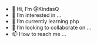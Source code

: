 - 👋 Hi, I’m @KindasQ
- 👀 I’m interested in ...
- 🌱 I’m currently learning php
- 💞️ I’m looking to collaborate on ...
- 📫 How to reach me ...

<!---
KindasQ/KindasQ is a ✨ special ✨ repository because its `README.md` (this file) appears on your GitHub profile.
You can click the Preview link to take a look at your changes.
--->
